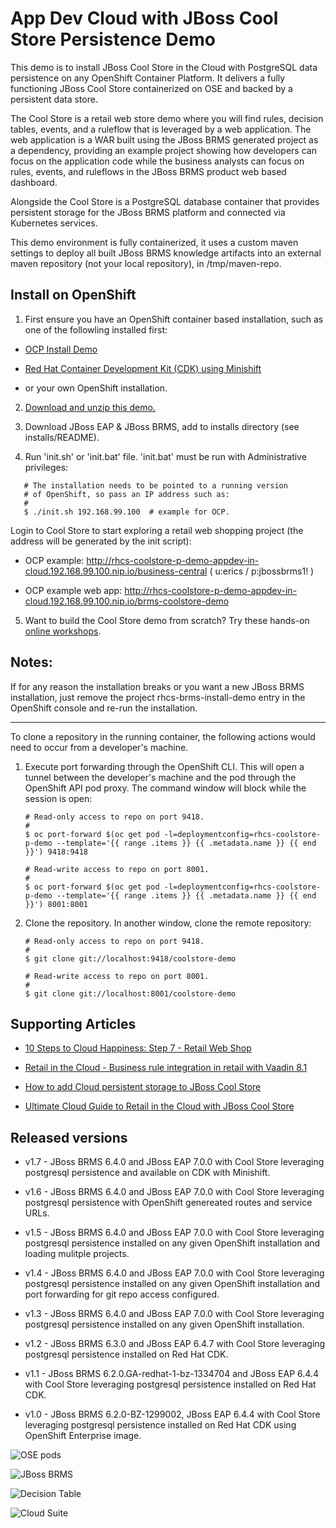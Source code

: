 App Dev Cloud with JBoss Cool Store Persistence Demo 
==========================================
This demo is to install JBoss Cool Store in the Cloud with PostgreSQL data persistence on any OpenShift Container Platform. It delivers a fully functioning JBoss Cool Store containerized on OSE and backed by a persistent data store.

The Cool Store is a retail web store demo where you will find rules, decision tables, events, and a ruleflow 
that is leveraged by a web application. The web application is a WAR built using the JBoss BRMS
generated project as a dependency, providing an example project showing how developers can focus on the 
application code while the business analysts can focus on rules, events, and ruleflows in the 
JBoss BRMS product web based dashboard.

Alongside the Cool Store is a PostgreSQL database container that provides persistent storage for the JBoss BRMS platform and connected via Kubernetes services.

This demo environment is fully containerized, it uses a custom maven settings to deploy all built JBoss BRMS knowledge artifacts
into an external maven repository (not your local repository), in /tmp/maven-repo.


Install on OpenShift
--------------------
1. First ensure you have an OpenShift container based installation, such as one of the followling installed first:

  - [OCP Install Demo](https://github.com/redhatdemocentral/ocp-install-demo)

  - [Red Hat Container Development Kit (CDK) using Minishift](https://developers.redhat.com/products/cdk/overview)

  - or your own OpenShift installation.

2. [Download and unzip this demo.](https://github.com/redhatdemocentral/rhcs-coolstore-persistence-demo/archive/master.zip)

3. Download JBoss EAP & JBoss BRMS, add to installs directory (see installs/README). 

4. Run 'init.sh' or 'init.bat' file. 'init.bat' must be run with Administrative privileges:

```
   # The installation needs to be pointed to a running version
   # of OpenShift, so pass an IP address such as:
   #
   $ ./init.sh 192.168.99.100  # example for OCP.
```

Login to Cool Store to start exploring a retail web shopping project (the address will be generated by the init script):

  - OCP example: http://rhcs-coolstore-p-demo-appdev-in-cloud.192.168.99.100.nip.io/business-central ( u:erics / p:jbossbrms1! )

  - OCP example web app: http://rhcs-coolstore-p-demo-appdev-in-cloud.192.168.99.100.nip.io/brms-coolstore-demo

5. Want to build the Cool Store demo from scratch? Try these hands-on <a href="https://bpmworkshop.github.io/#/4" target="_blank">online workshops</a>.


Notes:
------
If for any reason the installation breaks or you want a new JBoss BRMS installation, just remove the project rhcs-brms-install-demo
entry in the OpenShift console and re-run the installation.

-----

To clone a repository in the running container, the following actions would need to occur from a developer's machine.

1. Execute port forwarding through the OpenShift CLI. This will open a tunnel between the developer's machine and the pod through
	 the OpenShift API pod proxy. The command window will block while the session is open:

   ```
   # Read-only access to repo on port 9418.
   #
   $ oc port-forward $(oc get pod -l=deploymentconfig=rhcs-coolstore-p-demo --template='{{ range .items }} {{ .metadata.name }} {{ end }}') 9418:9418

   # Read-write access to repo on port 8001.
   #
   $ oc port-forward $(oc get pod -l=deploymentconfig=rhcs-coolstore-p-demo --template='{{ range .items }} {{ .metadata.name }} {{ end }}') 8001:8001
   ```

2. Clone the repository. In another window, clone the remote repository:

   ```
   # Read-only access to repo on port 9418.
   #
   $ git clone git://localhost:9418/coolstore-demo

   # Read-write access to repo on port 8001.
   #
   $ git clone git://localhost:8001/coolstore-demo
   ```


Supporting Articles
-------------------
- [10 Steps to Cloud Happiness: Step 7 - Retail Web Shop](http://www.schabell.org/2017/11/10-steps-to-cloud-happiness-step-7.html)

- [Retail in the Cloud - Business rule integration in retail with Vaadin 8.1](http://www.schabell.org/2017/08/retail-in-cloud-business-rule.html)

- [How to add Cloud persistent storage to JBoss Cool Store](http://www.schabell.org/2016/04/howto-add-cloud-persistent-storage-to-jboss-coolstore.html)

- [Ultimate Cloud Guide to Retail in the Cloud with JBoss Cool Store](http://www.schabell.org/2016/03/ultimate-cloud-guide-retail-cloud-jboss-coolstore.html)


Released versions
-----------------
- v1.7 - JBoss BRMS 6.4.0 and JBoss EAP 7.0.0 with Cool Store leveraging postgresql persistence and available on CDK with Minishift.

- v1.6 - JBoss BRMS 6.4.0 and JBoss EAP 7.0.0 with Cool Store leveraging postgresql persistence with OpenShift genereated routes and service URLs.

- v1.5 - JBoss BRMS 6.4.0 and JBoss EAP 7.0.0 with Cool Store leveraging postgresql persistence installed on any given OpenShift installation and loading mulitple projects.

- v1.4 - JBoss BRMS 6.4.0 and JBoss EAP 7.0.0 with Cool Store leveraging postgresql persistence installed on any given OpenShift installation and port forwarding for git repo access configured.

- v1.3 - JBoss BRMS 6.4.0 and JBoss EAP 7.0.0 with Cool Store leveraging postgresql persistence installed on any given OpenShift installation.

- v1.2 - JBoss BRMS 6.3.0 and JBoss EAP 6.4.7 with Cool Store leveraging postgresql persistence installed on Red Hat CDK.

- v1.1 - JBoss BRMS 6.2.0.GA-redhat-1-bz-1334704 and JBoss EAP 6.4.4 with Cool Store leveraging postgresql persistence installed on Red Hat CDK.

- v1.0 - JBoss BRMS 6.2.0-BZ-1299002, JBoss EAP 6.4.4 with Cool Store leveraging postgresql persistence installed on Red Hat CDK using OpenShift Enterprise image.


![OSE pods](https://github.com/redhatdemocentral/rhcs-coolstore-persistence-demo/blob/master/docs/demo-images/rhcs-coolstore-p-pods.png?raw=true)

![JBoss BRMS](https://github.com/redhatdemocentral/rhcs-coolstore-persistence-demo/blob/master/docs/demo-images/coolstore-shoppingcart-2.png?raw=true)

![Decision Table](https://github.com/redhatdemocentral/rhcs-coolstore-persistence-demo/blob/master/docs/demo-images/coolstore-decision-table.png?raw=true)

![Cloud Suite](https://github.com/redhatdemocentral/rhcs-coolstore-persistence-demo/blob/master/docs/demo-images/rhcs-arch.png?raw=true)

